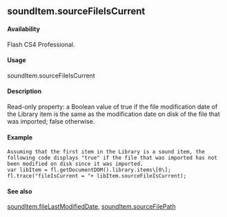 ## soundItem.sourceFileIsCurrent

#### Availability

Flash CS4 Professional.

#### Usage

soundItem.sourceFileIsCurrent

#### Description

Read-only property: a Boolean value of true if the file modification date of the Library item is the same as the modification date on disk of the file that was imported; false otherwise.

#### Example

```
Assuming that the first item in the Library is a sound item, the following code displays "true" if the file that was imported has not been modified on disk since it was imported.
var libItem = fl.getDocumentDOM().library.items\[0\]; fl.trace("fileIsCurrent = "+ libItem.sourceFileIsCurrent);

```
#### See also

[soundItem.fileLastModifiedDate](#_bookmark834), [soundItem.sourceFilePath](#soundItem.sourceFilePath)

<span id="soundItem.sourceFilePath" class="anchor"></span>

